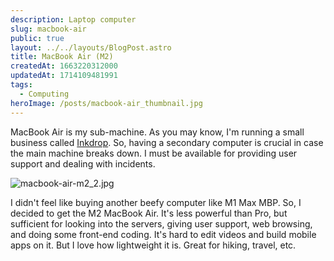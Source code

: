 ```yaml
---
description: Laptop computer
slug: macbook-air
public: true
layout: ../../layouts/BlogPost.astro
title: MacBook Air (M2)
createdAt: 1663220312000
updatedAt: 1714109481991
tags:
  - Computing
heroImage: /posts/macbook-air_thumbnail.jpg
---
```



MacBook Air is my sub-machine. As you may know, I'm running a small business called [Inkdrop](https://www.inkdrop.app/). So, having a secondary computer is crucial in case the main machine breaks down. I must be available for providing user support and dealing with incidents.

![macbook-air-m2_2.jpg](/posts/macbook-air_macbook-air-m2-2-jpg.jpg)

I didn't feel like buying another beefy computer like M1 Max MBP. So, I decided to get the M2 MacBook Air.
It's less powerful than Pro, but sufficient for looking into the servers, giving user support, web browsing, and doing some front-end coding.
It's hard to edit videos and build mobile apps on it.
But I love how lightweight it is. Great for hiking, travel, etc.